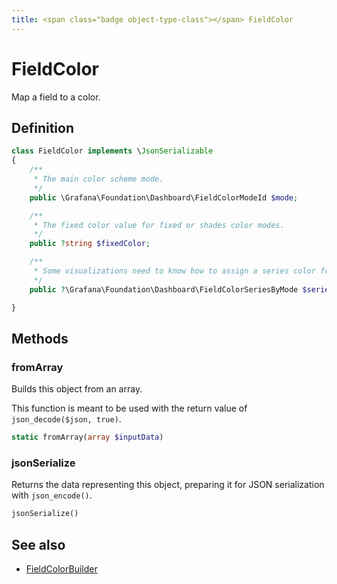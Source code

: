 ```yaml
---
title: <span class="badge object-type-class"></span> FieldColor
---
```

# <span class="badge object-type-class"></span> FieldColor

Map a field to a color.

## Definition

```php
class FieldColor implements \JsonSerializable
{
    /**
     * The main color scheme mode.
     */
    public \Grafana\Foundation\Dashboard\FieldColorModeId $mode;

    /**
     * The fixed color value for fixed or shades color modes.
     */
    public ?string $fixedColor;

    /**
     * Some visualizations need to know how to assign a series color from by value color schemes.
     */
    public ?\Grafana\Foundation\Dashboard\FieldColorSeriesByMode $seriesBy;

}
```
## Methods

### <span class="badge object-method"></span> fromArray

Builds this object from an array.

This function is meant to be used with the return value of `json_decode($json, true)`.

```php
static fromArray(array $inputData)
```

### <span class="badge object-method"></span> jsonSerialize

Returns the data representing this object, preparing it for JSON serialization with `json_encode()`.

```php
jsonSerialize()
```

## See also

 * <span class="badge builder"></span> [FieldColorBuilder](./builder-FieldColorBuilder.md)
